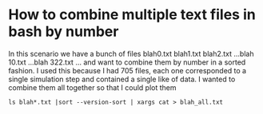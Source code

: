# How to combine multiple text files in bash by number

In this scenario we have a bunch of files blah0.txt blah1.txt blah2.txt ...blah 10.txt ...blah 322.txt ... and want to combine them by number in a sorted fashion. I used this because I had 705 files, each one corresponded to a single simulation step and contained a single like of data. I wanted to combine them all together so that I could plot them

```
ls blah*.txt |sort --version-sort | xargs cat > blah_all.txt
```
